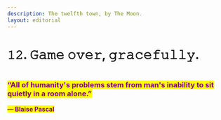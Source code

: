 ```yaml
---
description: The twelfth town, by The Moon.
layout: editorial
---
```


# 𝟷𝟸. 𝙶𝚊𝚖𝚎 𝚘𝚟𝚎𝚛, 𝚐𝚛𝚊𝚌𝚎𝚏𝚞𝚕𝚕𝚢.

<figure><img src="../../../../../../../.gitbook/assets/pexels-btgl-♡-19830591.jpg" alt=""><figcaption></figcaption></figure>

### <mark style="color:purple;">“All of humanity's problems stem from man's inability to sit quietly in a room alone.”</mark>&#x20;

&#x20;                                          <mark style="color:purple;"></mark><mark style="color:purple;">**― Blaise Pascal**</mark>
